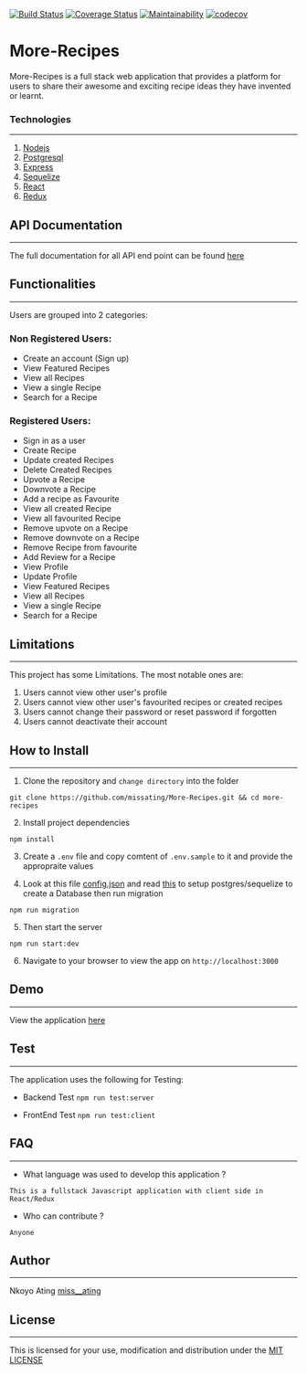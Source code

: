 [![Build Status](https://travis-ci.org/missating/More-Recipes.svg?branch=develop)](https://travis-ci.org/missating/More-Recipes)
[![Coverage Status](https://coveralls.io/repos/github/missating/More-Recipes/badge.svg?branch=develop)](https://coveralls.io/github/missating/More-Recipes?branch=develop)
[![Maintainability](https://api.codeclimate.com/v1/badges/1e34429abd769ade0fa9/maintainability)](https://codeclimate.com/github/missating/More-Recipes/maintainability)
[![codecov](https://codecov.io/gh/missating/More-Recipes/branch/develop/graph/badge.svg)](https://codecov.io/gh/missating/More-Recipes)


# More-Recipes
More-Recipes is a full stack web application that provides a platform for users to share their awesome and exciting recipe ideas they have invented or learnt.

 ### Technologies
 ----

 1. [Nodejs](https://nodejs.org/en/)
 1. [Postgresql](https://www.postgresql.org/)
 1. [Express](https://expressjs.com/)
 1. [Sequelize](http://docs.sequelizejs.com/)
 1. [React](https://reactjs.org/)
 1. [Redux](https://redux.js.org/)

## API Documentation
----
The full documentation for all API end point can be found [here](https://nkoyo-more-recipes.herokuapp.com/api/docs/)

## Functionalities 
----
Users are grouped into 2 categories: 

### Non Registered Users: 
* Create an account (Sign up)
* View Featured Recipes 
* View all Recipes 
* View a single Recipe 
* Search for a Recipe

### Registered Users: 
* Sign in as a user 
* Create Recipe 
* Update created Recipes
* Delete Created Recipes 
* Upvote a Recipe
* Downvote a Recipe 
* Add a recipe as Favourite
* View all created Recipe
* View all favourited Recipe
* Remove upvote on a Recipe
* Remove downvote on a Recipe
* Remove Recipe from favourite
* Add Review for a Recipe 
* View Profile
* Update Profile
* View Featured Recipes 
* View all Recipes 
* View a single Recipe 
* Search for a Recipe

## Limitations 
----
This project has some Limitations. The most notable ones are:

1. Users cannot view other user's profile
2. Users cannot view other user's favourited recipes or created recipes
3. Users cannot change their password or reset password if forgotten
4. Users cannot deactivate their account

## How to Install
____

1. Clone the repository and `change directory` into the folder 

`git clone https://github.com/missating/More-Recipes.git && cd more-recipes`

2. Install project dependencies 

`npm install`

3. Create a `.env` file and copy comtent of `.env.sample` to it and provide the appropraite values

4. Look at this file [config.json](https://github.com/missating/More-Recipes/blob/develop/server/config/config.js) and read [this](https://www.codementor.io/engineerapart/getting-started-with-postgresql-on-mac-osx-are8jcopb) to setup postgres/sequelize to create a Database then run migration

`npm run migration`

5. Then start the server 

`npm run start:dev`

6. Navigate to your browser to view the app on `http://localhost:3000`

## Demo
____

View the application [here](https://nkoyo-more-recipes.herokuapp.com/)

## Test
____

The application uses the following for Testing:

* Backend Test 
`npm run test:server` 

* FrontEnd Test
`npm run test:client`

## FAQ 
____

* What language was used to develop this application ?

`This is a fullstack Javascript application with client side in React/Redux`

* Who can contribute ?

`Anyone`

## Author 
____

Nkoyo Ating [miss__ating](https://missating.github.io/)

## License 
____

This is licensed for your use, modification and distribution under the [MIT LICENSE](https://github.com/missating/More-Recipes/blob/develop/LICENSE)